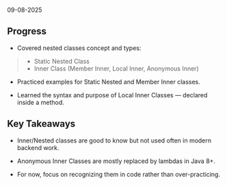 09-08-2025

## Progress
* Covered nested classes concept and types:
> * Static Nested Class
> * Inner Class (Member Inner, Local Inner, Anonymous Inner)

* Practiced examples for Static Nested and Member Inner classes.

* Learned the syntax and purpose of Local Inner Classes — declared inside a method.

## Key Takeaways
* Inner/Nested classes are good to know but not used often in modern backend work.

* Anonymous Inner Classes are mostly replaced by lambdas in Java 8+.

* For now, focus on recognizing them in code rather than over-practicing.